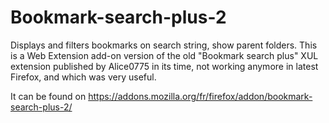 # Bookmark-search-plus-2
Displays and filters bookmarks on search string, show parent folders.  This is a Web Extension add-on version of the old "Bookmark search plus" XUL extension published by Alice0775 in its time, not working anymore in latest Firefox, and which was very useful.


It can be found on https://addons.mozilla.org/fr/firefox/addon/bookmark-search-plus-2/
